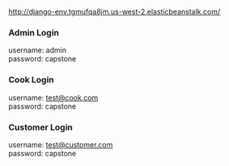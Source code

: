 http://django-env.tgmufqa8jm.us-west-2.elasticbeanstalk.com/

### Admin Login
username: admin  
password: capstone

### Cook Login
username: test@cook.com  
password: capstone

### Customer Login
username: test@customer.com  
password: capstone
